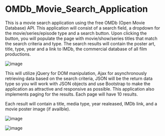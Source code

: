 # OMDb_Movie_Search_Application
This is a movie search application using the free OMDb (Open Movie Database) API. This application will consist of a search field, a dropdown for the movie/series/episode type and a search button. Upon clicking the button, you will populate the page with movie/show/series titles that match the search criteria and type. The search results will contain the poster art, title, type, year and a link to IMDb, the commercial database of all film productions.


![image](https://user-images.githubusercontent.com/51274827/182291251-78ec4f4d-d6d7-4016-8dce-b82606e65731.png)

This will utilize jQuery for DOM manipulation, Ajax for asynchronously retrieving data based on the search criteria, JSON will be the return data type so you will work with JSON objects and use Bootstrap to make the application as attractive and responsive as possible. This application also implements paging for the results. Each page will have 10 results. 

Each result will contain a title, media type, year realeased, IMDb link, and a movie poster image (if availble). 


![image](https://user-images.githubusercontent.com/51274827/182291606-4076918a-3f5a-49ed-a407-f63d101f0437.png)

![image](https://user-images.githubusercontent.com/51274827/182291627-ec4ed0f3-cdd8-44e5-a38d-290da534d17c.png)
